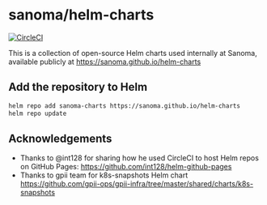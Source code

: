 # sanoma/helm-charts

[![CircleCI](https://circleci.com/gh/sanoma/helm-charts.svg?style=svg)](https://circleci.com/gh/sanoma/helm-charts)

This is a collection of open-source Helm charts used internally at Sanoma, available publicly at https://sanoma.github.io/helm-charts

## Add the repository to Helm

```sh
helm repo add sanoma-charts https://sanoma.github.io/helm-charts
helm repo update
```

## Acknowledgements

- Thanks to @int128 for sharing how he used CircleCI to host Helm repos on GitHub Pages: <https://github.com/int128/helm-github-pages>
- Thanks to gpii team for k8s-snapshots Helm chart https://github.com/gpii-ops/gpii-infra/tree/master/shared/charts/k8s-snapshots
